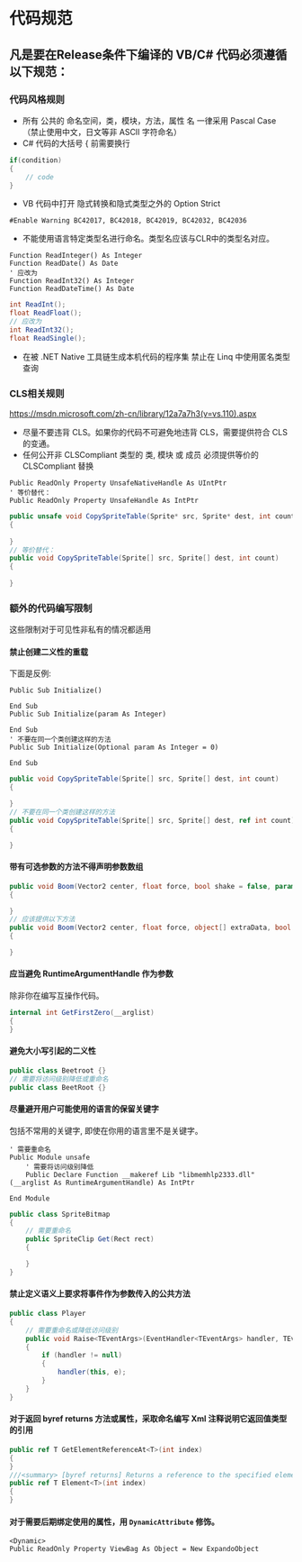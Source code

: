 # 代码规范
## 凡是要在Release条件下编译的 VB/C# 代码必须遵循以下规范：
### 代码风格规则
- 所有 公共的 命名空间，类，模块，方法，属性 名 一律采用 Pascal Case （禁止使用中文，日文等非 ASCII 字符命名）
- C# 代码的大括号 { 前需要换行

```C#
if(condition)
{
    // code
}
```

- VB 代码中打开 隐式转换和隐式类型之外的 Option Strict

```VB
#Enable Warning BC42017, BC42018, BC42019, BC42032, BC42036
```

- 不能使用语言特定类型名进行命名。类型名应该与CLR中的类型名对应。

```VB
Function ReadInteger() As Integer
Function ReadDate() As Date
' 应改为
Function ReadInt32() As Integer
Function ReadDateTime() As Date
```

```C#
int ReadInt();
float ReadFloat();
// 应改为
int ReadInt32();
float ReadSingle();
```

- 在被 .NET Native 工具链生成本机代码的程序集 禁止在 Linq 中使用匿名类型查询

### CLS相关规则
https://msdn.microsoft.com/zh-cn/library/12a7a7h3(v=vs.110).aspx
- 尽量不要违背 CLS。如果你的代码不可避免地违背 CLS，需要提供符合 CLS 的变通。
- 任何公开非 CLSCompliant 类型的 类, 模块 或 成员 必须提供等价的 CLSCompliant 替换 

```VB
Public ReadOnly Property UnsafeNativeHandle As UIntPtr
' 等价替代：
Public ReadOnly Property UnsafeHandle As IntPtr
```

```C#
public unsafe void CopySpriteTable(Sprite* src, Sprite* dest, int count)
{
    
}
// 等价替代：
public void CopySpriteTable(Sprite[] src, Sprite[] dest, int count)
{
    
}
```

### 额外的代码编写限制
这些限制对于可见性非私有的情况都适用

#### 禁止创建二义性的重载
下面是反例: 

```VB
Public Sub Initialize()

End Sub
Public Sub Initialize(param As Integer)

End Sub
' 不要在同一个类创建这样的方法
Public Sub Initialize(Optional param As Integer = 0)

End Sub
```

```C#
public void CopySpriteTable(Sprite[] src, Sprite[] dest, int count)
{

}
// 不要在同一个类创建这样的方法
public void CopySpriteTable(Sprite[] src, Sprite[] dest, ref int count)
{

}
```
#### 带有可选参数的方法不得声明参数数组
```C#
public void Boom(Vector2 center, float force, bool shake = false, params object[] extraData)
{

}
// 应该提供以下方法
public void Boom(Vector2 center, float force, object[] extraData, bool shake = false)
{

}
```
#### 应当避免 RuntimeArgumentHandle 作为参数
除非你在编写互操作代码。
```C#
internal int GetFirstZero(__arglist)
{
}
```
#### 避免大小写引起的二义性
```C#
public class Beetroot {}
// 需要将访问级别降低或重命名
public class BeetRoot {}
```

#### 尽量避开用户可能使用的语言的保留关键字
包括不常用的关键字, 即使在你用的语言里不是关键字。

```VB
' 需要重命名
Public Module unsafe
    ' 需要将访问级别降低
    Public Declare Function __makeref Lib "libmemhlp2333.dll" (__arglist As RuntimeArgumentHandle) As IntPtr

End Module
```

```C#
public class SpriteBitmap
{
    // 需要重命名
    public SpriteClip Get(Rect rect)
    {

    }
}
```

#### 禁止定义语义上要求将事件作为参数传入的公共方法

```C#
public class Player
{
    // 需要重命名或降低访问级别
    public void Raise<TEventArgs>(EventHandler<TEventArgs> handler, TEventArgs e) where TEventArgs : EventArgs
    {
        if (handler != null)
        {
            handler(this, e);
        }
    }
}
```

#### 对于返回 byref returns 方法或属性，采取命名编写 Xml 注释说明它返回值类型的引用
```C#
public ref T GetElementReferenceAt<T>(int index)
{
}
///<summary> [byref returns] Returns a reference to the specified element.</summary>
public ref T Element<T>(int index)
{
}
```

#### 对于需要后期绑定使用的属性，用 `DynamicAttribute` 修饰。
```VB
<Dynamic>
Public ReadOnly Property ViewBag As Object = New ExpandoObject
```